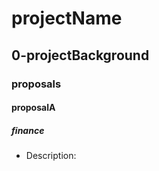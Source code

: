 # projectName
## 0-projectBackground
### proposals
#### proposalA
##### finance
- Description: <insert text>
